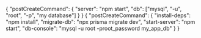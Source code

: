 {
  "postCreateCommand": {
    "server": "npm start",
    "db": ["mysql", "-u", "root", "-p", "my database"]
  }
}
{
  "postCreateCommand": {
    "install-deps": "npm install",
    "migrate-db": "npx prisma migrate dev",
    "start-server": "npm start",
    "db-console": "mysql -u root -proot_password my_app_db"
  }
}